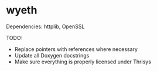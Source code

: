 # wyeth

Dependencies: httplib, OpenSSL

TODO:
- Replace pointers with references where necessary
- Update all Doxygen docstrings
- Make sure everything is properly licensed under Thrisys